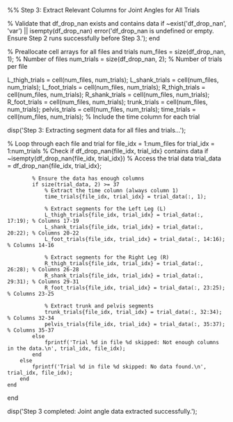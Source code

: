 %% Step 3: Extract Relevant Columns for Joint Angles for All Trials

% Validate that df_drop_nan exists and contains data
if ~exist('df_drop_nan', 'var') || isempty(df_drop_nan)
    error('df_drop_nan is undefined or empty. Ensure Step 2 runs successfully before Step 3.');
end

% Preallocate cell arrays for all files and trials
num_files = size(df_drop_nan, 1); % Number of files
num_trials = size(df_drop_nan, 2); % Number of trials per file

L_thigh_trials = cell(num_files, num_trials);
L_shank_trials = cell(num_files, num_trials);
L_foot_trials = cell(num_files, num_trials);
R_thigh_trials = cell(num_files, num_trials);
R_shank_trials = cell(num_files, num_trials);
R_foot_trials = cell(num_files, num_trials);
trunk_trials = cell(num_files, num_trials);
pelvis_trials = cell(num_files, num_trials);
time_trials = cell(num_files, num_trials); % Include the time column for each trial

disp('Step 3: Extracting segment data for all files and trials...');

% Loop through each file and trial
for file_idx = 1:num_files
    for trial_idx = 1:num_trials
        % Check if df_drop_nan{file_idx, trial_idx} contains data
        if ~isempty(df_drop_nan{file_idx, trial_idx})
            % Access the trial data
            trial_data = df_drop_nan{file_idx, trial_idx};

            % Ensure the data has enough columns
            if size(trial_data, 2) >= 37
                % Extract the time column (always column 1)
                time_trials{file_idx, trial_idx} = trial_data(:, 1);

                % Extract segments for the Left Leg (L)
                L_thigh_trials{file_idx, trial_idx} = trial_data(:, 17:19); % Columns 17-19
                L_shank_trials{file_idx, trial_idx} = trial_data(:, 20:22); % Columns 20-22
                L_foot_trials{file_idx, trial_idx} = trial_data(:, 14:16); % Columns 14-16

                % Extract segments for the Right Leg (R)
                R_thigh_trials{file_idx, trial_idx} = trial_data(:, 26:28); % Columns 26-28
                R_shank_trials{file_idx, trial_idx} = trial_data(:, 29:31); % Columns 29-31
                R_foot_trials{file_idx, trial_idx} = trial_data(:, 23:25); % Columns 23-25

                % Extract trunk and pelvis segments
                trunk_trials{file_idx, trial_idx} = trial_data(:, 32:34); % Columns 32-34
                pelvis_trials{file_idx, trial_idx} = trial_data(:, 35:37); % Columns 35-37
            else
                fprintf('Trial %d in file %d skipped: Not enough columns in the data.\n', trial_idx, file_idx);
            end
        else
            fprintf('Trial %d in file %d skipped: No data found.\n', trial_idx, file_idx);
        end
    end
end

disp('Step 3 completed: Joint angle data extracted successfully.');
